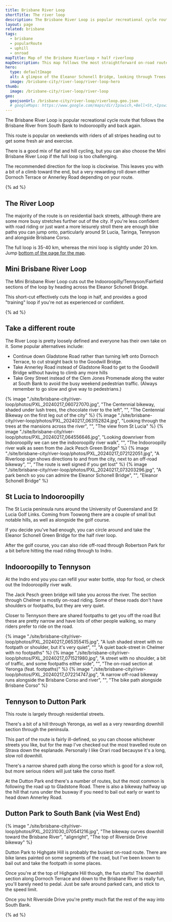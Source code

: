 ```yaml
---
title: Brisbane River Loop
shortTitle: The river loop
description: The Brisbane River Loop is popular recreational cycle route that follows the Brisbane River from South Bank to Indooroopilly and back again.
layout: page
related: brisbane
tags:
  - brisbane
  - popularRoute
  - uphill
  - onroad
mapTitle: Map of the Brisbane Riverloop + half riverloop
mapDescription: This map follows the most straightforward on-road route. If you're less confident with road riding there are adjacent paths you can jump onto, with the exception of some quiet back-streets in Chelmer.
hero:
  type: defaultImage
  alt: A glimpse of the Eleanor Schonell Bridge, looking through Trees from the riverbank at UQ
  image: /brisbane-city/river-loop/river-loop-hero
thumb:
  image: /brisbane-city/river-loop/river-loop
geo:
  geojsonUrl: /brisbane-city/river-loop/riverloop.geo.json
  # googleMaps: https://www.google.com/maps/dir/Ipswich,+Bell+St,+Ipswich+QLD+4305/-26.8440389,152.2757427/yarraman/@-27.2225371,152.0913838,10z/data=!3m1!4b1!4m15!4m14!1m5!1m1!1s0x6b96b4463e1862c7:0x1d02a35bea338e90!2m2!1d152.7603845!2d-27.612927!1m0!1m5!1m1!1s0x6b95c84dfaba9cb9:0x400eef17f20bfd0!2m2!1d151.98132!2d-26.8411601!3e1
---
```


The Brisbane River Loop is popular recreational cycle route that follows the Brisbane River from South Bank to Indooroopilly and back again.

This route is popular on weekends with riders of all stripes heading out to get some fresh air and exercise.

There is a good mix of flat and hill cycling, but you can also choose the Mini Brisbane River Loop if the full loop is too challenging.

The recommended direction for the loop is clockwise. This leaves you with a bit of a climb toward the end, but a very rewarding roll down either Dornoch Terrace or Annerley Road depending on your route.

{% ad %}

## The River Loop

The majority of the route is on residential back streets, although there are some more busy stretches further out of the city. If you're less confident with road riding or just want a more leisurely stroll there are enough bike paths you can jump onto, particularly around St Lucia, Taringa, Tennyson and alongside Brisbane Corso.

The full loop is 35-40 km, whereas the mini loop is slightly under 20 km. Jump <a href="#map">bottom of the page for the map</a>.

## Mini Brisbane River Loop

The Mini Brisbane River Loop cuts out the Indooroopilly/Tennyson/Fairfield sections of the loop by heading across the Eleanor Schonell Bridge.

This short-cut effectively cuts the loop in half, and provides a good "training" loop if you're not as experienced or confident.

{% ad %}

## Take a different route

The River Loop is pretty loosely defined and everyone has their own take on it. Some popular alternatives include:

- Continue down Gladstone Road rather than turning left onto Dornoch Terrace, to cut straight back to the Goodwill Bridge.
- Take Annerley Road instead of Gladstone Road to get to the Goodwill Bridge without having to climb any more hills
- Take Grey Street instead of the Clem Jones Promenade along the water at South Bank to avoid the busy weekend pedestrian traffic. (Always remember to go slow and give way to pedestrians.)

<div class="gallery">
{% image "./site/brisbane-city/river-loop/photos/PXL_20240217_060727070.jpg", "The Centennial bikeway, shaded under lush trees, the chocolate river to the left", "", "The Centennial Bikeway on the first leg out of the city" %}
{% image "./site/brisbane-city/river-loop/photos/PXL_20240217_063152824.jpg", "Looking through the trees at the mansions across the river", "", "The view from St Lucia" %}
{% image "./site/brisbane-city/river-loop/photos/PXL_20240217_064556646.jpg", "Looking downriver from Indooroopilly we can see the indooroopilly river walk", "", "The Indooroopilly river walk as seen from the Jack Pesch Green Bridge" %}
{% image "./site/brisbane-city/river-loop/photos/PXL_20240217_072122051.jpg", "A Riverloop sign shows directions to and from the city, next to an off-road bikeway", "", "The route is well signed if you get lost" %}
{% image "./site/brisbane-city/river-loop/photos/PXL_20240217_073203296.jpg", "A park bench so you can admire the Eleanor Schonell Bridge", "", "Eleanor Schonell Bridge" %}
</div>

## St Lucia to Indooroopilly 
The St Lucia peninsula runs around the University of Queensland and St Lucia Golf Links. Coming from Toowong there are a couple of small but notable hills, as well as alongside the golf course.

If you decide you've had enough, you can circle around and take the Eleanor Schonell Green Bridge for the half river loop.

After the golf course, you can also ride off-road through Robertson Park for a bit before hitting the road riding through to Indro.

## Indooroopilly to Tennyson
At the Indro end you you can refill your water bottle, stop for food, or check out the Indooroopilly river walk.

The Jack Pesch green bridge will take you across the river. The section through Chelmer is mostly on-road riding. Some of these roads don't have shoulders or footpaths, but they are very quiet.

Closer to Tennyson there are shared footpaths to get you off the road But these are pretty narrow and have lots of other people walking, so many riders prefer to ride on the road.

<div class="gallery">
{% image "./site/brisbane-city/river-loop/photos/PXL_20240217_065355415.jpg", "A lush shaded street with no footpath or shoulder, but it's very quiet", "", "A quiet back-street in Chelmer with no footpaths" %}
{% image "./site/brisbane-city/river-loop/photos/PXL_20240217_071521980.jpg", "A street with no shoulder, a bit of traffic, and some footpaths either side", "", "The on-road section at Yeronga (feat. footpaths)" %}
{% image "./site/brisbane-city/river-loop/photos/PXL_20240217_072214747.jpg", "A narrow off-road bikeway runs alongside the Brisbane Corso and river", "", "The bike path alongside Brisbane Corso" %}
</div>

## Tennyson to Dutton Park
This route is largely through residential streets.

There's a bit of a hill through Yeronga, as well as a very rewarding downhill section through the peninsula.

This part of the route is fairly ill-defined, so you can choose whichever streets you like, but for the map I've checked out the most travelled route on Strava down the esplanade. Personally I like Orari road becauyse it's a long, slow roll downhill.

There's a narrow shared path along the corso which is good for a slow roll, but more serious riders will just take the corso itself.

At the Dutton Park end there's a number of routes, but the most common is following the road up to Gladstone Road. There is also a bikeway halfway up the hill that runs under the busway if you need to bail out early or want to head down Annerley Road.

## Dutton Park to South Bank (via West End)
{% image "./site/brisbane-city/river-loop/photos/PXL_20231030_070541216.jpg", "The bikeway curves downhill toward the Brisbane River", "alignright", "The top of Riverside Drive bikeway" %}

Dutton Park to Highgate Hill is probably the busiest on-road route. There are bike lanes painted on some segments of the road, but I've been known to bail out and take the footpath in some places.

Once you're at the top of Highgate Hill though, the fun starts! The downhill section along Dornoch Terrace and down to the Brisbane River is really fun, you'll barely need to pedal. Just be safe around parked cars, and stick to the speed limit.

Once you hit Riverside Drive you're pretty much flat the rest of the way into South Bank.

{% ad %}